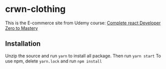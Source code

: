 # crwn-clothing
This is the E-commerce site from Udemy course: [Complete react Developer Zero to Mastery](https://www.udemy.com/course/complete-react-developer-zero-to-mastery)

## Installation
Unzip the source and run `yarn` to install all package. Then run `yarn start`
To use npm, delete `yarn.lock` and run `npm install`
